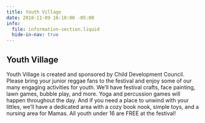 ```yaml
---
title: Youth Village
date: 2018-11-09 16:10:00 -05:00
info:
  file: information-section.liquid
  hide-in-nav: true
---
```


## Youth Village

Youth Village is created and sponsored by Child Development Council. Please bring your junior reggae fans to the festival and enjoy some of our many engaging activities for youth. We’ll have festival crafts, face painting, lawn games, bubble play, and more. Yoga and percussion games will happen throughout the day. And if you need a place to unwind with your littles, we’ll have a dedicated area with a cozy book nook, simple toys, and a nursing area for Mamas. All youth under 16 are FREE at the festival!